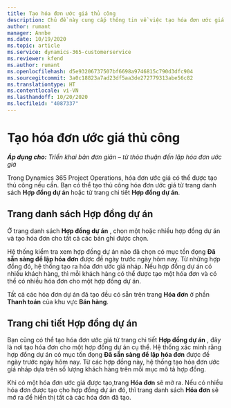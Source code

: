 ```yaml
---
title: Tạo hóa đơn ước giá thủ công
description: Chủ đề này cung cấp thông tin về việc tạo hóa đơn ước giá thủ công trong Project Operations.
author: rumant
manager: Annbe
ms.date: 10/19/2020
ms.topic: article
ms.service: dynamics-365-customerservice
ms.reviewer: kfend
ms.author: rumant
ms.openlocfilehash: d5e93206737507bf6698a9746815c790d3dfc904
ms.sourcegitcommit: 3a0c18823a7ad23df5aa3de272779313abe56c82
ms.translationtype: HT
ms.contentlocale: vi-VN
ms.lasthandoff: 10/20/2020
ms.locfileid: "4087337"
---
```

# <a name="creating-a-manual-proforma-invoice"></a>Tạo hóa đơn ước giá thủ công

_**Áp dụng cho:** Triển khai bản đơn giản – từ thỏa thuận đến lập hóa đơn ước giá_

Trong Dynamics 365 Project Operations, hóa đơn ước giá có thể được tạo thủ công nếu cần. Bạn có thể tạo thủ công hóa đơn ước giá từ trang danh sách **Hợp đồng dự án** hoặc từ trang chi tiết **Hợp đồng dự án**.

##  <a name="project-contracts-list-page"></a>Trang danh sách Hợp đồng dự án

Ở trang danh sách **Hợp đồng dự án** , chọn một hoặc nhiều hợp đồng dự án và tạo hóa đơn cho tất cả các bản ghi được chọn.

Hệ thống kiểm tra xem hợp đồng dự án nào đã chọn có mục tồn đọng **Đã sẵn sàng để lập hóa đơn** được đề ngày trước ngày hôm nay. Từ những hợp đồng đó, hệ thống tạo ra hóa đơn ước giá nháp. Nếu hợp đồng dự án có nhiều khách hàng, thì mỗi khách hàng có thể được tạo một hóa đơn và có thể có nhiều hóa đơn cho một hợp đồng dự án.

Tất cả các hóa đơn dự án đã tạo đều có sẵn trên trang **Hóa đơn** ở phần **Thanh toán** của khu vực **Bán hàng**.

## <a name="project-contract-details-page"></a>Trang chi tiết Hợp đồng dự án

Bạn cũng có thể tạo hóa đơn ước giá từ trang chi tiết **Hợp đồng dự án** , đây là nơi tạo hóa đơn cho một hợp đồng dự án cụ thể. Hệ thống xác minh rằng hợp đồng dự án có mục tồn đọng **Đã sẵn sàng để lập hóa đơn** được đề ngày trước ngày hôm nay. Từ các hợp đồng này, hệ thống tạo hóa đơn ước giá nháp dựa trên số lượng khách hàng trên mỗi mục mô tả hợp đồng.

Khi có một hóa đơn ước giá được tạo,trang **Hóa đơn** sẽ mở ra. Nếu có nhiều hóa đơn được tạo cho hợp đồng dự án đó, thì trang danh sách **Hóa đơn** sẽ mở ra để hiển thị tất cả các hóa đơn đã tạo.
